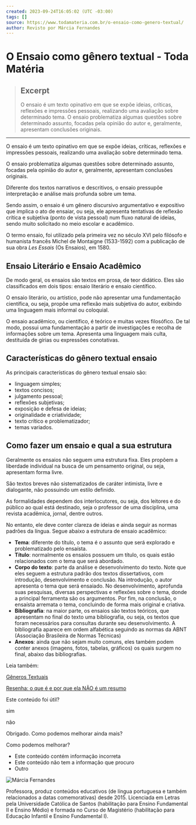 ```yaml
---
created: 2023-09-24T16:05:02 (UTC -03:00)
tags: []
source: https://www.todamateria.com.br/o-ensaio-como-genero-textual/
author: Revisto por Márcia Fernandes
---
```


# O Ensaio como gênero textual - Toda Matéria

> ## Excerpt
> O ensaio é um texto opinativo em que se expõe ideias, críticas, reflexões e impressões pessoais, realizando uma avaliação sobre determinado tema. O ensaio problematiza algumas questões sobre determinado assunto, focadas pela opinião do autor e, geralmente, apresentam conclusões originais.

---
O ensaio é um texto opinativo em que se expõe ideias, críticas, reflexões e impressões pessoais, realizando uma avaliação sobre determinado tema.

O ensaio problematiza algumas questões sobre determinado assunto, focadas pela opinião do autor e, geralmente, apresentam conclusões originais.

Diferente dos textos narrativos e descritivos, o ensaio pressupõe interpretação e análise mais profunda sobre um tema.

Sendo assim, o ensaio é um gênero discursivo argumentativo e expositivo que implica o ato de ensaiar, ou seja, ele apresenta tentativas de reflexão crítica e subjetiva (ponto de vista pessoal) num fluxo natural de ideias, sendo muito solicitado no meio escolar e acadêmico.

O termo ensaio, foi utilizado pela primeira vez no século XVI pelo filósofo e humanista francês Michel de Montaigne (1533-1592) com a publicação de sua obra _Les_ _Essais_ (Os Ensaios), em 1580.

## Ensaio Literário e Ensaio Acadêmico

De modo geral, os ensaios são textos em prosa, de teor didático. Eles são classificados em dois tipos: ensaio literário e ensaio científico.

O ensaio literário, ou artístico, pode não apresentar uma fundamentação científica, ou seja, propõe uma reflexão mais subjetiva do autor, exibindo uma linguagem mais informal ou coloquial.

O ensaio acadêmico, ou científico, é teórico e muitas vezes filosófico. De tal modo, possui uma fundamentação a partir de investigações e recolha de informações sobre um tema. Apresenta uma linguagem mais culta, destituída de gírias ou expressões conotativas.

## Características do gênero textual ensaio

As principais características do gênero textual ensaio são:

-   linguagem simples;
-   textos concisos;
-   julgamento pessoal;
-   reflexões subjetivas;
-   exposição e defesa de ideias;
-   originalidade e criatividade;
-   texto crítico e problematizador;
-   temas variados.

## Como fazer um ensaio e qual a sua estrutura

Geralmente os ensaios não seguem uma estrutura fixa. Eles propõem a liberdade individual na busca de um pensamento original, ou seja, apresentam forma livre.

São textos breves não sistematizados de caráter intimista, livre e dialogante, não possuindo um estilo definido.

As formalidades dependem dos interlocutores, ou seja, dos leitores e do público ao qual está destinado, seja o professor de uma disciplina, uma revista acadêmica, jornal, dentre outros.

No entanto, ele deve conter clareza de ideias e ainda seguir as normas padrões da língua. Segue abaixo a estrutura de ensaio acadêmico:

-   **Tema**: diferente do título, o tema é o assunto que será explorado e problematizado pelo ensaísta.
-   **Título**: normalmente os ensaios possuem um título, os quais estão relacionados com o tema que será abordado.
-   **Corpo do texto**: parte da análise e desenvolvimento do texto. Note que eles seguem a estrutura padrão dos textos dissertativos, com introdução, desenvolvimento e conclusão. Na introdução, o autor apresenta o tema que será ensaiado. No desenvolvimento, aprofunda suas pesquisas, diversas perspectivas e reflexões sobre o tema, donde a principal ferramenta são os argumentos. Por fim, na conclusão, o ensaísta arremata o tema, concluindo de forma mais original e criativa.
-   **Bibliografia**: na maior parte, os ensaios são textos teóricos, que apresentam no final do texto uma bibliografia, ou seja, os textos que foram necessários para consultas durante seu desenvolvimento. A bibliografia aparece em ordem alfabética seguindo as normas da ABNT (Associação Brasileira de Normas Técnicas)
-   **Anexos**: ainda que não sejam muito comuns, eles também podem conter anexos (imagens, fotos, tabelas, gráficos) os quais surgem no final, abaixo das bibliografias.

Leia também:

[Gêneros Textuais](https://www.todamateria.com.br/generos-textuais/)

[Resenha: o que é e por que ela NÃO é um resumo](https://www.todamateria.com.br/resenha/)

Este conteúdo foi útil?

sim

não

Obrigado. Como podemos melhorar ainda mais?

Como podemos melhorar?

-   Este conteúdo contém informação incorreta
-   Este conteúdo não tem a informação que procuro
-   Outro

![Márcia Fernandes](https://www.todamateria.com.br/o-ensaio-como-genero-textual/undefined "Márcia Fernandes")

Professora, produz conteúdos educativos (de língua portuguesa e também relacionados a datas comemorativas) desde 2015. Licenciada em Letras pela Universidade Católica de Santos (habilitação para Ensino Fundamental II e Ensino Médio) e formada no Curso de Magistério (habilitação para Educação Infantil e Ensino Fundamental I).
